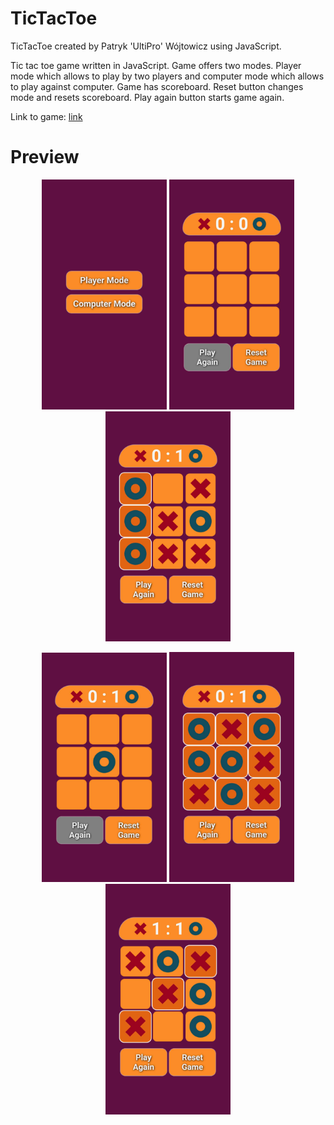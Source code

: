 # TicTacToe
TicTacToe created by Patryk 'UltiPro' Wójtowicz using JavaScript.

Tic tac toe game written in JavaScript. Game offers two modes. Player mode which allows to play by two players and computer mode which allows to play against computer. Game has scoreboard. Reset button changes mode and resets scoreboard. Play again button starts game again.

Link to game: [link](https://ultipro.github.io/TicTacToe/)

# Preview

<p align="center">
    <img src="./screenshots/Game1.jpg" alt="Game preview 1" width="200">
    <img src="./screenshots/Game2.jpg" alt="Game preview 2" width="200">
    <img src="./screenshots/Game3.jpg" alt="Game preview 3" width="200">
</p>

<p align="center">
    <img src="./screenshots/Game4.jpg" alt="Game preview 4" width="200">
    <img src="./screenshots/Game5.jpg" alt="Game preview 5" width="200">
    <img src="./screenshots/Game6.jpg" alt="Game preview 6" width="200">
</p>
